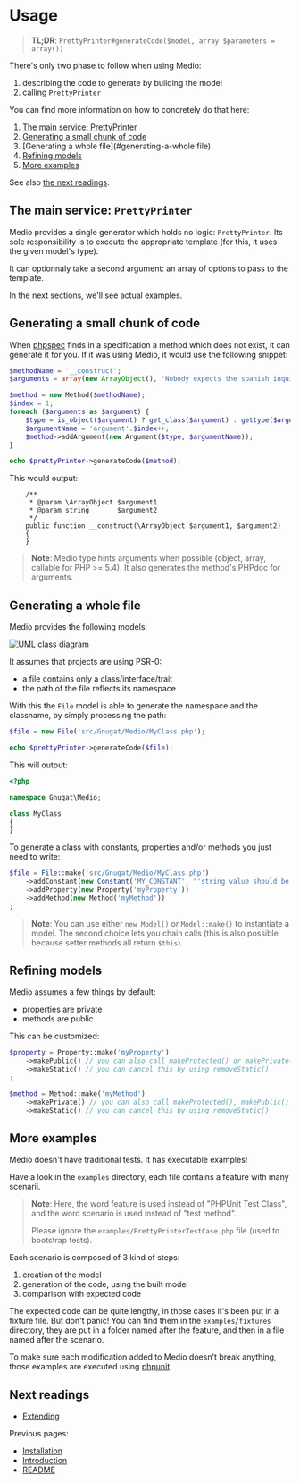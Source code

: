 # Usage

> **TL;DR**: `PrettyPrinter#generateCode($model, array $parameters = array())`

There's only two phase to follow when using Medio:

1. describing the code to generate by building the model
2. calling `PrettyPrinter`

You can find more information on how to concretely do that here:

1. [The main service: PrettyPrinter](#the-main-service-prettyprinter)
2. [Generating a small chunk of code](#generating-a-small-chunk-of-code)
3. [Generating a whole file](#generating-a-whole file)
4. [Refining models](#refining-models)
5. [More examples](#more-examples)

See also [the next readings](#next-readings).

## The main service: `PrettyPrinter`

Medio provides a single generator which holds no logic: `PrettyPrinter`.
Its sole responsibility is to execute the appropriate template (for this, it uses
the given model's type).

It can optionnaly take a second argument: an array of options to pass to the template.

In the next sections, we'll see actual examples.

## Generating a small chunk of code

When [phpspec](https://phpspec.net) finds in a specification a method which does not
exist, it can generate it for you. If it was using Medio, it would use the following
snippet:

```php
$methodName = '__construct';
$arguments = array(new ArrayObject(), 'Nobody expects the spanish inquisition!');

$method = new Method($methodName);
$index = 1;
foreach ($arguments as $argument) {
    $type = is_object($argument) ? get_class($argument) : gettype($argument);
    $argumentName = 'argument'.$index++;
    $method->addArgument(new Argument($type, $argumentName));
}

echo $prettyPrinter->generateCode($method);
```

This would output:

```
    /**
     * @param \ArrayObject $argument1
     * @param string       $argument2
     */
    public function __construct(\ArrayObject $argument1, $argument2)
    {
    }
```

> **Note**: Medio type hints arguments when possible (object, array, callable for PHP >= 5.4).
> It also generates the method's PHPdoc for arguments.

## Generating a whole file

Medio provides the following models:

![UML class diagram](http://yuml.me/213ff6db)

It assumes that projects are using PSR-0:

* a file contains only a class/interface/trait
* the path of the file reflects its namespace

With this the `File` model is able to generate the namespace and the classname,
by simply processing the path:

```php
$file = new File('src/Gnugat/Medio/MyClass.php');

echo $prettyPrinter->generateCode($file);
```

This will output:

```php
<?php

namespace Gnugat\Medio;

class MyClass
{
}
```

To generate a class with constants, properties and/or methods you just need to write:

```php
$file = File::make('src/Gnugat/Medio/MyClass.php')
    ->addConstant(new Constant('MY_CONSTANT', "'string value should be quoted'"))
    ->addProperty(new Property('myProperty'))
    ->addMethod(new Method('myMethod'))
;
```

> **Note**: You can use either `new Model()` or `Model::make()` to instantiate
> a model.
> The second choice lets you chain calls (this is also possible because setter
> methods all return `$this`).

## Refining models

Medio assumes a few things by default:

* properties are private
* methods are public

This can be customized:

```php
$property = Property::make('myProperty')
    ->makePublic() // you can also call makeProtected() or makePrivate()
    ->makeStatic() // you can cancel this by using removeStatic()
;

$method = Method::make('myMethod')
    ->makePrivate() // you can also call makeProtected(), makePublic() or removeVisibility()
    ->makeStatic() // you can cancel this by using removeStatic()
```

## More examples

Medio doesn't have traditional tests. It has executable examples!

Have a look in the `examples` directory, each file contains a feature with many
scenarii.

> **Note**: Here, the word feature is used instead of "PHPUnit Test Class", and
> the word scenario is used instead of "test method".
>
> Please ignore the `examples/PrettyPrinterTestCase.php` file (used to bootstrap tests).

Each scenario is composed of 3 kind of steps:

1. creation of the model
2. generation of the code, using the built model
3. comparison with expected code

The expected code can be quite lengthy, in those cases it's been put in a fixture
file. But don't panic! You can find them in the `examples/fixtures` directory, they are
put in a folder named after the feature, and then in a file named after the scenario.

To make sure each modification added to Medio doesn't break anything, those
examples are executed using [phpunit](http://phpunit.de).

## Next readings

* [Extending](04-extending.md)

Previous pages:

* [Installation](02-installation.md)
* [Introduction](01-introduction.md)
* [README](../README.md)
